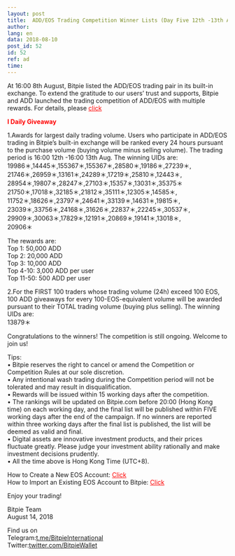 ```yaml
---
layout: post
title:  ADD/EOS Trading Competition Winner Lists (Day Five 12th -13th Aug.)
author: 
lang: en
data: 2018-08-10
post_id: 52
id: 52
ref: ad
time: 
---
```


At 16:00 8th August, Bitpie listed the ADD/EOS trading pair in its built-in exchange. To extend the gratitude to our users’ trust and supports, Bitpie and ADD launched the trading competition of ADD/EOS with multiple rewards. For details, please <a href=" https://bitpie.com/2018-08-06/addeos-trading-competition-note-en
" target="_blank" style="color:red">click</a>

<strong style="color:red">I Daily Giveaway</strong>

1.Awards for largest daily trading volume. Users who participate in ADD/EOS trading in Bitpie’s built-in exchange will be ranked every 24 hours pursuant to the purchase volume (buying volume minus selling volume). The trading period is 16:00 12th -16:00 13th Aug.
The winning UIDs are:<br/>
19986＊,14445＊,155367＊,155367＊,28580＊,19186＊,27239＊,<br/>
21746＊,26959＊,13161＊,24289＊,17219＊,25810＊,12443＊,<br/>
28954＊,19807＊,28247＊,27103＊,15357＊,13031＊,35375＊<br/>
21750＊,17018＊,32185＊,21812＊,35111＊,12305＊,14585＊,<br/>
11752＊,18626＊,23797＊,24641＊,33139＊,14631＊,19815＊,<br/>
23039＊,33756＊,24168＊,31626＊,22837＊,22245＊,30537＊,<br/>
29909＊,30063＊,17829＊,12191＊,20869＊,19141＊,13018＊,<br/>
20906＊



The rewards are:<br/>
Top 1: 50,000 ADD<br/>
Top 2: 20,000 ADD<br/>
Top 3: 10,000 ADD<br/>
Top 4-10: 3,000 ADD per user<br/>
Top 11-50: 500 ADD per user<br/>


2.For the FIRST 100 traders whose trading volume (24h) exceed 100 EOS, 100 ADD giveaways for every 100-EOS-equivalent volume will be awarded pursuant to their TOTAL trading volume (buying plus selling).
The winning UIDs are:<br>
13879＊



Congratulations to the winners! The competition is still ongoing. Welcome to join us!<br/>


Tips:<br/>
• Bitpie reserves the right to cancel or amend the Competition or Competition Rules at our sole discretion.<br/>
• Any intentional wash trading during the Competition period will not be tolerated and may result in disqualification.<br/>
• Rewards will be issued within 15 working days after the competition.<br/>
• The rankings will be updated on Bitpie.com before 20:00 (Hong Kong time) on each working day, and the final list will be published within FIVE working days after the end of the campaign. If no winners are reported within three working days after the final list is published, the list will be deemed as valid and final.<br/>
• Digital assets are innovative investment products, and their prices fluctuate greatly. Please judge your investment ability rationally and make investment decisions prudently.<br/>
• All the time above is Hong Kong Time (UTC+8).<br/>


How to Create a New EOS Account: <a href="http://docs.bitpie.com/en/latest/eosaccount/index.html" target="_blank" style="color:red">Click</a><br/>
How to Import an Existing EOS Account to Bitpie: <a href="http://docs.bitpie.com/en/latest/privateKeyImport/index.html" target="_blank" style="color:red">Click</a>


Enjoy your trading!


Bitpie Team<br/>
August 14, 2018

Find us on<br/>
Telegram:<a href="https://t.me/BitpieInternational" target="_blank">t.me/BitpieInternational</a><br/>
Twitter:<a href="https://twitter.com/BitpieWallet" target="_blank">twitter.com/BitpieWallet</a>

